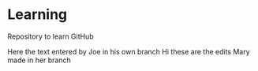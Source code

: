 # Learning
Repository to learn GitHub

Here the text entered by Joe in his own branch
Hi these are the edits Mary made in her branch

